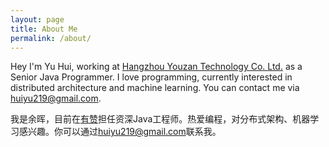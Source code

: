 ```yaml
---
layout: page
title: About Me
permalink: /about/
---
```



Hey I'm Yu Hui, working at [Hangzhou Youzan Technology Co. Ltd.](https://www.youzan.com/) as a Senior Java Programmer. I love programming, currently interested in distributed architecture and machine learning. You can contact me via [huiyu219@gmail.com](mailto:huiyu219@gmail.com).


我是余晖，目前在[有赞](https://www.youzan.com/)担任资深Java工程师。热爱编程，对分布式架构、机器学习感兴趣。你可以通过[huiyu219@gmail.com](mailto:huiyu219@gmail.com)联系我。

